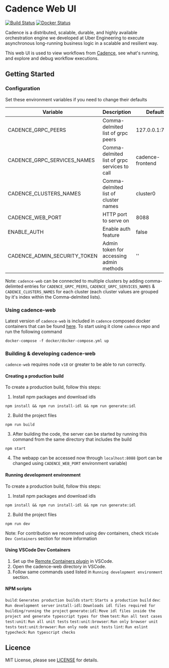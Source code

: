 # Cadence Web UI

[![Build Status](https://github.com/uber/cadence-web/actions/workflows/build.yml/badge.svg)](https://github.com/uber/cadence-web/actions/workflows/build.yml) [![Docker Status](https://github.com/uber/cadence-web/actions/workflows/docker_publish.yml/badge.svg)](https://hub.docker.com/r/ubercadence/web/tags)

Cadence is a distributed, scalable, durable, and highly available orchestration engine we developed at Uber Engineering to execute asynchronous long-running business logic in a scalable and resilient way.

This web UI is used to view workflows from [Cadence][cadence], see what's running, and explore and debug workflow executions.


## Getting Started

### Configuration

Set these environment variables if you need to change their defaults

| Variable                     | Description                                  | Default          |
| ---------------------------- | -------------------------------------------- | ---------------- |
| CADENCE_GRPC_PEERS           | Comma-delmited list of grpc peers            | 127.0.0.1:7833   |
| CADENCE_GRPC_SERVICES_NAMES  | Comma-delmited list of grpc services to call | cadence-frontend |
| CADENCE_CLUSTERS_NAMES       | Comma-delmited list of cluster names         | cluster0         |
| CADENCE_WEB_PORT             | HTTP port to serve on                        | 8088             |
| ENABLE_AUTH                  | Enable auth feature                          | false            |
| CADENCE_ADMIN_SECURITY_TOKEN | Admin token for accessing admin methods      | ''               |

Note: `cadence-web` can be connected to multiple clusters by adding comma-delimted entries for `CADENCE_GRPC_PEERS`, `CADENCE_GRPC_SERVICES_NAMES` & `CADENCE_CLUSTERS_NAMES` for each cluster (each cluster values are grouped by it's index within the Comma-delmited lists).


### Using cadence-web

Latest version of `cadence-web` is included in `cadence` composed docker containers that can be found [here][cadence]. To start using it clone `cadence` repo and run the following command
```
docker-compose -f docker/docker-compose.yml up
```

### Building & developing cadence-web 

`cadence-web` requires node `v18` or greater to be able to run correctly.

#### Creating a production build

To create a production build, follow this steps:

1. Install npm packages and download idls
```
npm install && npm run install-idl && npm run generate:idl
```
2. Build the project files
```
npm run build
```
3. After building the code, the server can be started by running this command from the same directory that includes the build
```
npm start
```
4. The webapp can be accessed now through `localhost:8088` (port can be changed using `CADENCE_WEB_PORT` environment variable)

#### Running development environment

To create a production build, follow this steps:

1. Install npm packages and download idls
```
npm install && npm run install-idl && npm run generate:idl
```
2. Build the project files
```
npm run dev
```

Note: For contribution we recommend using dev containers, check `VSCode Dev Containers` section for more information

#### Using VSCode Dev Containers

1. Set up the [Remote Containers plugin](https://marketplace.visualstudio.com/items?itemName=ms-vscode-remote.remote-containers) in VSCode.
2. Open the cadence-web directory in VSCode.
3. Follow same commands used listed in `Running development environment` section.

#### NPM scripts

`build`: `Generates production builds`
`start`: `Starts a production build`
`dev`: `Run development server`
`install-idl`: `Downloads idl files required for building/running the project`
`generate:idl`: `Move idl files inside the project and generate typescript types for them`
`test`: `Run all test cases`
`test:unit`: `Run all unit tests`
`test:unit:browser`: `Run only browser unit tests`
`test:unit:browser`: `Run only node unit tests`
`lint`: `Run eslint`
`typecheck`: `Run typescript checks`



## Licence

MIT License, please see [LICENSE](https://github.com/cadence-workflow/cadence-web/blob/master/LICENSE) for details.

[cadence]: https://github.com/cadence-workflow/cadence
